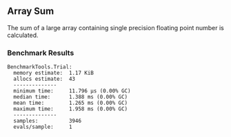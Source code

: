 ## Array Sum  

The sum of a large array containing single precision floating point number is calculated.  

### Benchmark Results  

```
BenchmarkTools.Trial:
  memory estimate:  1.17 KiB
  allocs estimate:  43
  --------------
  minimum time:     11.796 μs (0.00% GC)
  median time:      1.388 ms (0.00% GC)
  mean time:        1.265 ms (0.00% GC)
  maximum time:     1.958 ms (0.00% GC)
  --------------
  samples:          3946
  evals/sample:     1  
```